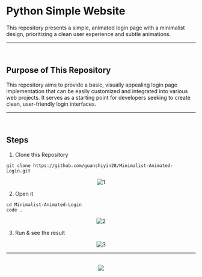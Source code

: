 <div align=center>
  

</div>

# Python Simple Website

This repository presents a simple, animated login page with a minimalist design, prioritizing a clean user experience and subtle animations.

<hr><br>

## Purpose of This Repository

This repository aims to provide a basic, visually appealing login page implementation that can be easily customized and integrated into various web projects. It serves as a starting point for developers seeking to create clean, user-friendly login interfaces.

<hr><br>

## Steps

1. Clone this Repository

```
git clone https://github.com/guanshiyin28/Minimalist-Animated-Login.git
```

<div align=center>

![1](https://github.com/user-attachments/assets/fdbdcc5f-b6aa-4f23-bde0-78b56dd5c9c8)

</div>

2. Open it

```
cd Minimalist-Animated-Login
code .
```

<div align=center>
  
![2](https://github.com/user-attachments/assets/03ee4ca3-80be-4178-a3cc-0adefb3fc233)
</div>

3. Run & see the result

<div align=center>
  
![3](https://github.com/user-attachments/assets/30860d53-43ab-48c0-b343-24c1285feabf)
</div>
<hr><br>

<div align="center">
  <a href="https://www.instagram.com/guanshiyin_/">
     <img src="https://capsule-render.vercel.app/api?type=waving&height=200&color=20:72aae3,100:cadbf5&section=footer&reversal=false&textBg=false&fontAlignY=50&descAlign=48&descAlignY=59"/>
  </a>
</div>

